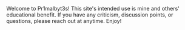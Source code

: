 Welcome to Pr1malbyt3s! This site's intended use is mine and others' educational benefit. If you have any criticism, discussion points, or questions, please reach out at anytime. Enjoy!

